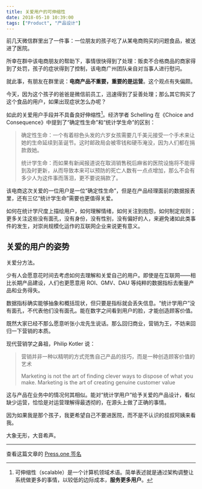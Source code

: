 ```yaml
---
title: 关爱用户的可伸缩性
date: 2018-05-10 10:39:00
tags: ["Product", "产品设计"]
---
```


前几天微信群里出了一件事：一位朋友的孩子吃了从某电商购买的问题食品，被送进了医院。

所幸在群中该电商朋友的帮助下，事情很快得到了处理：贩卖不合格商品的商家得到了处罚，孩子的症状得到了控制，该电商广州团队亲自对当事人进行慰问。

就此事，有朋友在群里说：**电商产品不重要，重要的是运营**。这个观点有失偏颇。

今天，因为这个孩子的爸爸是微信前员工，迅速得到了妥善处理；那么其它购买了这个食品的用户，如果出现症状怎么办呢？

如此的关爱用户手段并不具备良好伸缩性[^1]。经济学者 Schelling 在《Choice and Consequence》中提到了“确定性生命”和“统计学生命”的区别：

> 确定性生命：一个有着棕色头发的六岁女孩需要几千美元接受一个手术来让她的生命延续到圣诞节。这时邮政局会被零钱和硬币淹没，因为人们都在捐款救她。
>
> 统计学生命：而如果有新闻报道说在取消销售税后麻省的医院设施将不能得到及时更新，从而导致本来可以预防的死亡人数有一点点增加，那么不会有多少人为这件事而落泪，更不要说捐款了。

该电商这次关爱的一位用户是一位“确定性生命”，但是在产品经理面前的数据报表里，还有三亿“统计学生命”需要也更值得关爱。

如何在统计学尺度上描绘用户，如何理解情绪，如何关注到抱怨，如何制定规则；更多关注这些没有面孔，没有身份，没有性别，没有偏好的人，来避免诸如此类事件的发生，对崇尚规模化运作的互联网企业来说更有意义。 

<!-- more -->

## 关爱的用户的姿势

关爱分方法。

少有人会愿意花时间去考虑如何去理解和关爱自己的用户。即使是在互联网——相比长期产品建设，人们也更愿意用 ROI、GMV、DAU 等纯粹的数据指标去衡量产品和业务得失。

数据指标确实能够抽象和概括现状，但只要是指标就会丢失信息。“统计学用户”没有面孔，不代表他们没有面孔。能在数字之间看到用户的脸，才能创造顾客价值。

既然大家已经不那么愿意听张小龙先生说话。那么回归商业，营销为王，不妨来回归一下营销的本质。

现代营销学之鼻祖，Philip Kotler 说：

> 营销并非一种以精明的方式兜售自己产品的技巧，而是一种创造顾客价值的艺术
>
> Marketing is not the art of finding clever ways to dispose of what you make. Marketing is the art of creating genuine customer value 

这与产品在业务中的情况何其相似。能对“统计学用户”给予关爱的产品设计，看似缺少运营，恰恰是对运营理解得最透彻的，在源头上做了正确的事情。

因为如果我是那个孩子，我更希望自己不要进医院，而不是不认识的叔叔阿姨来看我。

大象无形，大音希声。



[^1]: 可伸缩性（scalable）是一个计算机领域术语。简单表述就是通过架构调整让系统做更多的事情，以较低的边际成本，**服务更多用户**。

---

查看这篇文章的 [Press.one 签名](https://press.one/file/v?s=1b83b486eb0c73c7846582e50728833a0f494f425ed2f13aee4c306a9dc329455e5684a5997068e28cd9383eeabf2d832c08d11cc784a83a0be56940805217fd0&h=c55e006214f2e619353ee0979247ffd810ed509b5914e8de220e00d380d46555&a=37bb01456229cf59e14aa19c6755a8ba2947be9b&f=P1&v=2)
